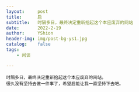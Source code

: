 ```yaml
---
layout:     post
title:      启
subtitle:   时隔多日，最终决定重新拾起这个本应废弃的网站
date:       2022-2-19
author:     YShion
header-img: img/post-bg-ys1.jpg
catalog:    false
tags:
    - 闲谈

---
```

    时隔多日，最终决定重新拾起这个本应废弃的网站。  
    很久没有坚持去做一件事了，希望启能让我一直坚持下去吧。

